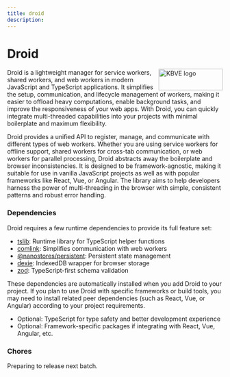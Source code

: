 ```yaml
---
title: droid
description: 
---
```

# Droid

<img align="right" width="150" height="50" title="KBVE logo"
     src="https://kbve.com/assets/images/brand/letter_logo.svg">

Droid is a lightweight manager for service workers, shared workers, and web workers in modern JavaScript and TypeScript applications.
It simplifies the setup, communication, and lifecycle management of workers, making it easier to offload heavy computations, enable background tasks, and improve the responsiveness of your web apps.
With Droid, you can quickly integrate multi-threaded capabilities into your projects with minimal boilerplate and maximum flexibility.

Droid provides a unified API to register, manage, and communicate with different types of web workers. Whether you are using service workers for offline support, shared workers for cross-tab communication, or web workers for parallel processing, Droid abstracts away the boilerplate and browser inconsistencies. It is designed to be framework-agnostic, making it suitable for use in vanilla JavaScript projects as well as with popular frameworks like React, Vue, or Angular. The library aims to help developers harness the power of multi-threading in the browser with simple, consistent patterns and robust error handling.

### Dependencies

Droid requires a few runtime dependencies to provide its full feature set:

- [tslib](https://www.npmjs.com/package/tslib): Runtime library for TypeScript helper functions
- [comlink](https://www.npmjs.com/package/comlink): Simplifies communication with web workers
- [@nanostores/persistent](https://www.npmjs.com/package/@nanostores/persistent): Persistent state management
- [dexie](https://www.npmjs.com/package/dexie): IndexedDB wrapper for browser storage
- [zod](https://www.npmjs.com/package/zod): TypeScript-first schema validation

These dependencies are automatically installed when you add Droid to your project. If you plan to use Droid with specific frameworks or build tools, you may need to install related peer dependencies (such as React, Vue, or Angular) according to your project requirements.

- Optional: TypeScript for type safety and better development experience
- Optional: Framework-specific packages if integrating with React, Vue, Angular, etc.

### Chores

Preparing to release next batch.